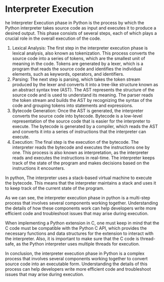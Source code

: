 # Interpreter Execution

he Interpreter Execution phase in Python is the process by which the Python interpreter takes source code as input and executes it to produce a desired output. This phase consists of several steps, each of which plays a crucial role in the overall execution of the code.

1. Lexical Analysis: The first step in the interpreter execution phase is lexical analysis, also known as tokenization. This process converts the source code into a series of tokens, which are the smallest unit of meaning in the code. Tokens are generated by a lexer, which is a program that reads the source code and identifies the individual elements, such as keywords, operators, and identifiers.
2. Parsing: The next step is parsing, which takes the token stream produced by the lexer and converts it into a tree-like structure known as an abstract syntax tree (AST). The AST represents the structure of the source code and is used to understand its meaning. The parser reads the token stream and builds the AST by recognizing the syntax of the code and grouping tokens into statements and expressions.
3. Bytecode Generation: Once the AST is generated, the interpreter converts the source code into bytecode. Bytecode is a low-level representation of the source code that is easier for the interpreter to execute. The bytecode is generated by a compiler, which reads the AST and converts it into a series of instructions that the interpreter can execute.
4. Execution: The final step is the execution of the bytecode. The interpreter reads the bytecode and executes the instructions one by one. This process is also known as interpretation, as the interpreter reads and executes the instructions in real-time. The interpreter keeps track of the state of the program and makes decisions based on the instructions it encounters.

In python, The interpreter uses a stack-based virtual machine to execute the bytecode. This means that the interpreter maintains a stack and uses it to keep track of the current state of the program.

As we can see, the interpreter execution phase in python is a multi-step process that involves several components working together. Understanding the details of how these components work can help developers write more efficient code and troubleshoot issues that may arise during execution.

When implementing a Python extension in C, one must keep in mind that the C code must be compatible with the Python C API, which provides the necessary functions and data structures for the extension to interact with the interpreter. Also, it is important to make sure that the C code is thread-safe, as the Python interpreter uses multiple threads for execution.

In conclusion, the interpreter execution phase in Python is a complex process that involves several components working together to convert source code into an executable form. Understanding the details of this process can help developers write more efficient code and troubleshoot issues that may arise during execution.
